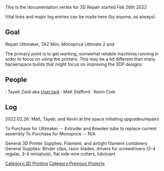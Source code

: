 This is the documentation vertex for 3D Repair started Feb 26th 2022

Vital links and major log entries can be made here (by anyone, as
always).

## Goal

Repair Ultimaker, TAZ Mini, Monoprice Ultimate 2 and

The primary point is to get working, somewhat reliable machines running
in order to focus on using the printers. This may be a bit different
than many hackerspace builds that might focus on improving the 3DP
designs.

## People

:   Tayeb Zaidi aka [User:tark](User:tark)
:   Matt Stafford
:   Kevin Cole

## Log

2022.02.26: Matt, Tayeb, and Kevin at the space initiating
upgrades/repairs

To Purchase for Ultimaker -- Extruder and Bowden tube to replace current
assembly To Purchase for Monoprice -- N/A

General 3D Printer Supplies: Filament, and airtight filament containers
General Supplies: Binder clips, razor blades, drivers for screwdrivers
(3-4 regular, 3-4 miniature), flat side wire cutters, lubricant

[Category:3D Printing](Category:3D_Printing)
[Category:Previous Projects](Category:Previous_Projects)
